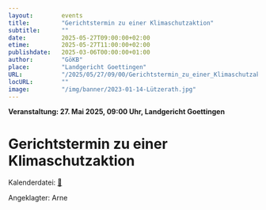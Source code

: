 ```yaml
---
layout:        events
title:         "Gerichtstermin zu einer Klimaschutzaktion"
subtitle:      ""
date:          2025-05-27T09:00:00+02:00
etime:         2025-05-27T11:00:00+02:00
publishdate:   2025-03-06T00:00:00+01:00
author:        "GöKB"
place:         "Landgericht Goettingen"
URL:           "/2025/05/27/09/00/Gerichtstermin_zu_einer_Klimaschutzaktion"
locURL:        ""
image:         "/img/banner/2023-01-14-Lützerath.jpg"
---
```


**Veranstaltung: 27. Mai 2025, 09:00 Uhr, Landgericht Goettingen**

Gerichtstermin zu einer Klimaschutzaktion
===========


Kalenderdatei: [📆](/ics/2025-05-27_09-00_gerichtstermin_zu_einer_klimaschutzaktion.ics)

Angeklagter: Arne

